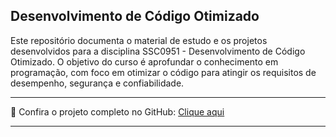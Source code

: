 ## Desenvolvimento de Código Otimizado 

Este repositório documenta o material de estudo e os projetos desenvolvidos para a disciplina SSC0951 - Desenvolvimento de Código Otimizado. O objetivo do curso é aprofundar o conhecimento em programação, com foco em otimizar o código para atingir os requisitos de desempenho, segurança e confiabilidade.

---

🔗 Confira o projeto completo no GitHub: [Clique aqui](https://github.com/JhonatanBarboza/Desenvolvimento_Codigo_Otimizado)

---
